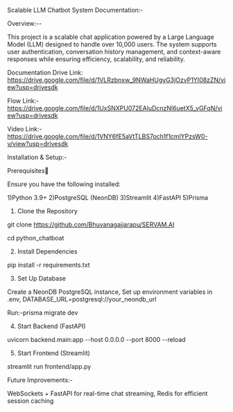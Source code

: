 Scalable LLM Chatbot System Documentation:-

Overview:--

This project is a scalable chat application powered by a Large Language Model (LLM) designed to handle over 10,000 users. The system supports user authentication, conversation history management, and context-aware responses while ensuring efficiency, scalability, and reliability.

Documentation Drive Link:
https://drive.google.com/file/d/1VLRzbnxw_9NWaHUgyG3jOzvP1YI08zZN/view?usp=drivesdk

Flow Link:-
https://drive.google.com/file/d/1UxSNXPU072EAluDcnzNl6uetX5_vGFqN/view?usp=drivesdk

Video Link:-
https://drive.google.com/file/d/1VNY6fE5aVtTLBS7och1f1cmlYPzsW0-v/view?usp=drivesdk

Installation & Setup:-

Prerequisites

Ensure you have the following installed:

1)Python 3.9+
2)PostgreSQL (NeonDB)
3)Streamlit
4)FastAPI
5)Prisma

1. Clone the Repository

  git clone https://github.com/Bhuvanagajjarapu/SERVAM.AI

  cd python_chatboat

2. Install Dependencies

  pip install -r requirements.txt

3. Set Up Database

  Create a NeonDB PostgreSQL instance,
  Set up environment variables in .env,
  DATABASE_URL=postgresql://your_neondb_url

  Run:-prisma migrate dev

4. Start Backend (FastAPI)

  uvicorn backend.main:app --host 0.0.0.0 --port 8000 --reload

5. Start Frontend (Streamlit)

  streamlit run frontend/app.py

Future Improvements:-

WebSockets + FastAPI for real-time chat streaming,
Redis for efficient session caching

